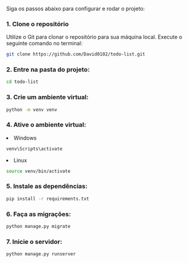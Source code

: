 Siga os passos abaixo para configurar e rodar o projeto:

### 1. Clone o repositório

Utilize o Git para clonar o repositório para sua máquina local. Execute o seguinte comando no terminal:

```bash
git clone https://github.com/David0102/todo-list.git
```

### 2. Entre na pasta do projeto:

```bash
cd todo-list
```

### 3. Crie um ambiente virtual:

```bash
python -m venv venv
```

### 4. Ative o ambiente virtual:

<li>Windows
  
```bash
venv\Scripts\activate

```
<li>Linux
  
```bash
source venv/bin/activate
```

### 5. Instale as dependências:

```bash
pip install -r requirements.txt
```

### 6. Faça as migrações:

```bash
python manage.py migrate
```

### 7. Inicie o servidor:

```bash
python manage.py runserver

```


